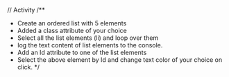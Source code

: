 // Activity
/**
 * Create an ordered  list with 5 elements
 * Added a class attribute of your choice
 * Select all the list elements (li) and loop over them
 * log the text content of list elements to the console.
 * Add an Id attribute to one of the list elements
 * Select the above element by Id and change text color of your choice on click.
 */